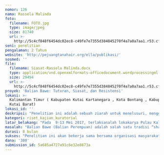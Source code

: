 ```yaml
---
nomor: 126
nama: Rassela Malinda
foto:
  filename: FOTO.jpg
  type: image/jpeg
  size: 81740
  url: >-
    http://5c4cf848f6454dc02ec8-c49fe7e7355d384845270f4a7a0a7aa1.r53.cf2.rackcdn.com/2092e6aa-f594-4080-b5a6-afc9d19b7d8f/FOTO.jpg
seni: penelitian
pengalaman: 2 Tahun
website: 'http://pejuangtanahair.org/ella/publikasi/'
sosmed: ''
file:
  filename: Siasat-Rassela Malinda.docx
  type: application/vnd.openxmlformats-officedocument.wordprocessingml.document
  size: 29494
  url: >-
    http://5c4cf848f6454dc02ec8-c49fe7e7355d384845270f4a7a0a7aa1.r53.cf2.rackcdn.com/5bf80b21-33dd-48f8-8730-23bf5ceefb62/Siasat-Rassela%20Malinda.docx
proyek: 'Balian Bawe: Tuturan, Siasat, dan Resistensi'
lokasi: >-
  Kalimantan Timur ( Kabupaten Kutai Kartanegara , Kota Bontang , Kabupaten
  Kutai Barat)
lokasi_id: ''
deskripsi: "Penelitian ini adalah sebuah ziarah untuk menelusuri, menggali, mendokumentasikan, dan merevitalisasi pengetahuan dan praktek pengobatan Balian Bawe di Kalimantan Timur. Balian sendiri merupakan sebuah tradisi pengobatan yang melandaskan dirinya kepada pengetahuan, kemampuan, keyakinan, dan kosmologi lokal masyarakat Dayak. Kata Balian sekaligus juga digunakan untuk menyebut orang yang memiliki pengetahuan dan keahlian dalam melakukan ritual Balian.   \r\nPenelitian ini akan dilakukan melalui wawancara mendalam untuk mendapatkan native’s point of view dari subyek kebudayaan yang diteliti, dengan menggunakan metode etnografi. Hasil dari wawancara ini akan dilengkapi dengan studi pustaka  dan dokumen yang relevan . Penelitian lapangan akan dilakukan selama 3-4 bulan penuh, di mana peneliti akan tinggal bersama 3 orang Balian Perempuan (live in) yang merepresentasikan beberapa identitas etnis yang hidup di bumi Borneo, yakni: Dayak, Kutai, Bugis dan Bajau.   \r\n\r\nKami akan menggali tuturan Balian Bawe yang  masih mempertahankan dan menjalankan peran dan fungsinya di tengah-tengah situasi kompleksitas yang mendera Kalimantan Timur: eksploitasi besar-besaran sumber daya alam yang mengancam jagad kosmologi para Balian dan modernisasi yang abai dalam menghormati perangkat nilai-nilai historis leluhur, serta sejarah panjang marjinalisasi, kolonialisasi, dan gempuran agama-agama langit (baca: resmi) di tanah Borneo yang menyingkirkan para Balian ke sudut paling pojok ruang hidup mereka. \r\n"
kategori: riset_kajian_kuratorial
latar_belakang: "Pada  9-13 Mei 2017, terlaksanalah lokakarya Pulau Kalimantan dengan  tema: “Ekosida Kalimantan: Tuturan dari Pedalaman”. Ini adalah kerja bersama beberapa lembaga : Sajogyo Institute, Naladwipa Institute Samarinda, JATAM, dll. Lokakarya tersebut adalah rangkaian proses pertukaran catatan antar pegiat Kalimantan dengan para juru tutur pengetahuan Kalimantan, yakni para Balian Bawe tersebut.\r\n\r\nTujuan utama dari kegiatan ini adalah untuk membuka kesadaran kritis atas kegentingan krisis yang dihadapi warga tanah Borneo, yang salah satu penyebabnya adalah eksploitasi habis-habisan sumber daya alamnya. Salah satu agendanya adalah kunjungan lapang singkat ke situs-situs, di mana para Balian Bawe ini bekerja. Saya adalah salah satu peserta dalam proses ini. \r\n\r\nPerjumpaan singkat bersama para Balian Bawe tersebut meninggalkan kesan yang amat mendalam. Setelah itu, kami diminta menulis catatan singkat, dan saya memilih untuk menuliskan –dengan sangat terbata-bata-- tentang satu proses yang saya sebut “siasat dan resistensi”. Saya menyaksikan bagaimana mereka bersiasat dan sekaligus meresistensi banyak hal: hegemoni negara, ekspansi kapital dan penghisapan SDA, modernisasi, dan marjinalisasi agama leluhur mereka. Semua ini berlangsung bersamaan di komunitas di mana para Balian Bawe ini hidup dan menjalankan ritusnya. Hal ini mendorong saya untuk menjadi Juru Catat atas situasi, kompleksitas, perjuangan dan life story subyek Balian Bawe tersebut.  \r\n"
masalah: "Balian Bawe (Balian Perempuan) adalah salah satu tradisi “shamanisme” yang menghubungkan dunia atas (langit;dunia para Dewata) dengan dunia tengah (bumi; dunia para makhluk). Dalam konteks inilah para Balian Bawe menempati posisi yang sangat sentral dalam segenap kehidupan komunitas Dayak. Namun, saat ini seiring dengan kolonialisme panjang yang dilanjutkan dengan rezim pembangunanisme dan modernisasi, menjadikan (tradisi) Balian Bawe dimaknai secara bias dan sangat sempit, yakni hanya sekedar tradisi pengobatan (herbal) saja.  \r\n\r\nSelain kolonialisme dan pembangunanisme,  eksploitasi sumber daya alam bumi Kalimantan adalah penyebab utama proses penyempitan dan peminggiran makna Balian Bawe. Kekokohan eskistensi Balian Bawe akan merintangi jalan  untuk menjarah kekayaan bumi Kalimantan, sebab jantung tradisi Balian Bawe ini bersemayam di hutan-hutan, di goa-goa, di mana SDA itu berada.  Dalam kaitan inilah kita dapat memahami betapa massif dan terstrukturnya serangan yang dialamatkan ke (tradisi) Balian Bawe ini, khususnya di era “kolonialisme” Orde Baru. \r\n\r\nDalam konteks inilah revitalisasi dan penguatan kembali tradisi dan peran para Balian Bawe menjadi penting dan relevan. Dan ini harus dimulai dengan riset yang mendalam dan berpihak, yang menjadikan para Balian Bawe ini sebagai subyek yang berdiri kokoh dan bersuara lantang untuk menegaskan identitas dan meneguhkan kembali pengetahuan lokalnya.      \r\n"
durasi: 8 bulan
sukses: "Penelitian ini akan bekerja sama bersama organisasi masyarakat sipil yang selama ini memiliki riwayat panjang bekerja dalam isu-isu Kebudayaan dan Sejarah di Kalimantan Timur, Yakni Naladwipa Institute.  Penelitian ini akan disupport secara intelektual (diminta secara personal)  oleh beberapa pegiat Kalimantan namun dari Luar Kalimantan.  Berikut adalah beberapa Indikator yang ingin dicapai : \r\n\r\n1. Hasil penelitian lapangan yang sudah dilakukan akan disusun dalam bentuk buku. Buku ini akan dicetak dan akan didistribusikan secara gratis kepada pihak-pihak terkait (komunitas 3 kampung tempat penelitian; instansi pemerintah; LSM; perpustakaan di Kalimantan Timur; masyarakat umum; dll.); Dengan harapan dapat digunakan sebagai dokumen advokasi untuk kerja-kerja kebudayaan kedepannya.  Jika dana tidak mencukupi untuk distribusi besar-besaran, kami akan melibatkn dan membangun kerja sama dengan penerbitan.\r\n \r\n2. Diseminasi hasil penelitian melalui workshop-workshop di beberapa lokasi dan komunitas, yang akan menghadirkan pelaku kebudayaan, yakni para Balian Bawe itu sendiri;\r\n  \r\n3. Pembuatan website yang akan memuat hasil penelusuran atas pengetahuan dan praktek pengobatan Balian Bawe, dan juga pengetahuan dan pemanfaatan tanaman obat (herbal) dalam bentuk foto dan video pendek;\r\n  \r\n4. Selain dimuat di website, akan ada pameran yang menampilkan visualisasi dari proses penelitian tersebut dan juga hasil racikan (tanaman) obat herbal yang diproduksi oleh para Balian Bawe tersebut. Ini akan dilakukan bersamaan dengan wokrshop-workshop hasil penelitian tersebut. \r\n"
dana: '300'
submission_id: 5a685a4727a91c6e32e8873a
---
```

